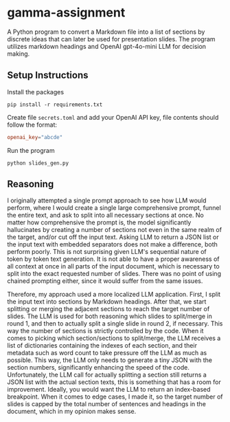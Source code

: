 # gamma-assignment
A Python program to convert a Markdown file into a list of sections by discrete ideas that can later be used for presentation slides. The program utilizes markdown headings and OpenAI gpt-4o-mini LLM for decision making.
## Setup Instructions
Install the packages
```
pip install -r requirements.txt
```
Create file `secrets.toml` and add your OpenAI API key, file contents should follow the format:
```toml
openai_key="abcde"
```
Run the program
```
python slides_gen.py
```
## Reasoning
I originally attempted a single prompt approach to see how LLM would perform, where I would create a single large comprehensive prompt, funnel the entire text, and ask to split into all necessary sections at once. No matter how comprehensive the prompt is, the model significantly hallucinates by creating a number of sections not even in the same realm of the target, and/or cut off the input text. Asking LLM to return a JSON list or the input text with embedded separators does not make a difference, both perform poorly. This is not surprising given LLM's sequential nature of token by token text generation. It is not able to have a proper awareness of all context at once in all parts of the input document, which is necessary to split into the exact requested number of slides. There was no point of using chained prompting either, since it would suffer from the same issues.

Therefore, my approach used a more localized LLM application. First, I split the input text into sections by Markdown headings. After that, we start splitting or merging the adjacent sections to reach the target number of slides. The LLM is used for both reasoning which slides to split/merge in round 1, and then to actually split a single slide in round 2, if necessary. This way the number of sections is strictly controlled by the code. When it comes to picking which section/sections to split/merge, the LLM receives a list of dictionaries containing the indexes of each section, and their metadata such as word count to take pressure off the LLM as much as possible. This way, the LLM only needs to generate a tiny JSON with the section numbers, significantly enhancing the speed of the code. Unfortunately, the LLM call for actually splitting a section still returns a JSON list with the actual section texts, this is something that has a room for improvement. Ideally, you would want the LLM to return an index-based breakpoint. When it comes to edge cases, I made it, so the target number of slides is capped by the total number of sentences and headings in the document, which in my opinion makes sense.